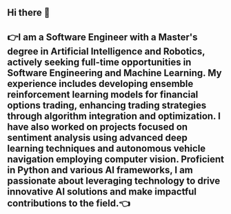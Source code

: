 ## Hi there 👋 
## 👉I am a Software Engineer with a Master's degree in Artificial Intelligence and Robotics, actively seeking full-time opportunities in Software Engineering and Machine Learning. My experience includes developing ensemble reinforcement learning models for financial options trading, enhancing trading strategies through algorithm integration and optimization. I have also worked on projects focused on sentiment analysis using advanced deep learning techniques and autonomous vehicle navigation employing computer vision. Proficient in Python and various AI frameworks, I am passionate about leveraging technology to drive innovative AI solutions and make impactful contributions to the field.👈

<!--
**hussain-mohammad0/hussain-mohammad0** is a ✨ _special_ ✨ repository because its `README.md` (this file) appears on your GitHub profile.

Here are some ideas to get you started:

- 🔭 I’m currently working on ...
- 🌱 I’m currently learning ...
- 👯 I’m looking to collaborate on ...
- 🤔 I’m looking for help with ...
- 💬 Ask me about ...
- 📫 How to reach me: ...
- 😄 Pronouns: ...
- ⚡ Fun fact: ...
-->
